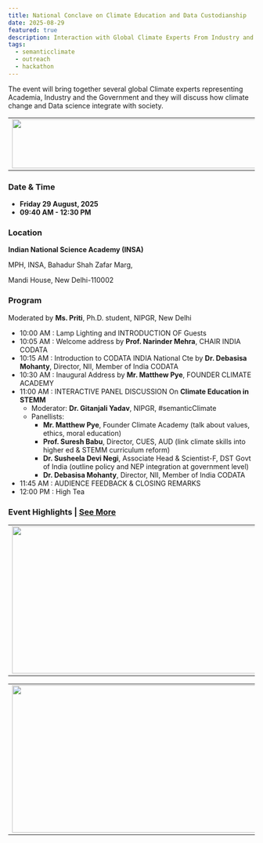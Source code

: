```yaml
---
title: National Conclave on Climate Education and Data Custodianship
date: 2025-08-29
featured: true
description: Interaction with Global Climate Experts From Industry and Academia
tags:
  - semanticclimate
  - outreach
  - hackathon
---
```


The event will bring together several global Climate experts representing Academia, Industry and the Government and they will discuss how climate change and Data science integrate with society.

<table>
  <tr>
    <td>
      <img src='{{ "/static/img/events_all/flyer_INSA.png" | url }}' width="500" height="100">
    </td>
  </tr>
</table>

### Date & Time

- **Friday 29 August, 2025**
- **09:40 AM - 12:30 PM**

### Location

**Indian National Science Academy (INSA)**

MPH, INSA, Bahadur Shah Zafar Marg, 

Mandi House, New Delhi-110002

### Program 

Moderated by **Ms. Priti**, Ph.D. student, NIPGR, New Delhi

- 10:00 AM : Lamp Lighting and INTRODUCTION OF Guests
- 10:05 AM : Welcome address by **Prof. Narinder Mehra**, CHAIR INDIA CODATA
- 10:15 AM : Introduction to CODATA INDIA National Cte by **Dr. Debasisa Mohanty**, Director, NII, Member of India CODATA
- 10:30 AM : Inaugural Address by **Mr. Matthew Pye**, FOUNDER CLIMATE ACADEMY 
- 11:00 AM : INTERACTIVE PANEL DISCUSSION On **Climate Education in STEMM**
  - Moderator: **Dr. Gitanjali Yadav**, NIPGR, #semanticClimate
  - Panellists:
    - **Mr. Matthew Pye**, Founder Climate Academy (talk about values, ethics, moral education)
    - **Prof. Suresh Babu**, Director, CUES, AUD (link climate skills into higher ed & STEMM curriculum reform)
    - **Dr. Susheela Devi Negi**, Associate Head & Scientist-F, DST Govt of India (outline policy and NEP integration at government level)
    - **Dr. Debasisa Mohanty**, Director, NII, Member of India CODATA
- 11:45 AM : AUDIENCE FEEDBACK & CLOSING REMARKS
- 12:00 PM : High Tea 

### Event Highlights | [See More](../../posts/climateConclave_event/)

<table>
<tr>
<td><img src='{{ "/static/img/events_all/climate_conclaveP3.jpg" | url }}' width="500" height="300"></td>
<td><img src='{{ "/static/img/events_all/climate_conclaveP6.jpg" | url }}' width="500" height="300"></td>
</tr>   
</table>

<table>
<tr>
<td><img src='{{ "/static/img/events_all/climate_conclaveP10.jpg" | url }}' width="500" height="300"></td>
<td><img src='{{ "/static/img/events_all/climate_conclaveP11.jpg" | url }}' width="500" height="300"></td>
</tr>   
</table>




